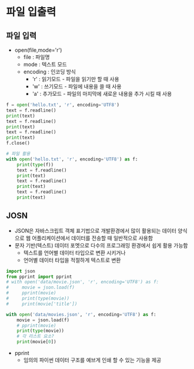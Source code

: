 # 파일 입출력

## 파일 입력
* open(file,mode='r')
  * file : 파일명
  * mode : 텍스트 모드
  * encoding : 인코딩 방식
    * 'r' : 읽기모드 - 파일을 읽기만 할 때 사용
    * 'w' : 쓰기모드 - 파일에 내용을 쓸 때 사용
    * 'a' : 추가모드 - 파일의 마지막에 새로운 내용을 추가 시킬 때 사용
```python
f = open('hello.txt', 'r', encoding='UTF8')
text = f.readline()
print(text)
text = f.readline()
print(text)
text = f.readline()
print(text)
f.close()

# 파일 활용
with open('hello.txt', 'r', encoding='UTF8') as f:
    print(type(f))
    text = f.readline()
    print(text)
    text = f.readline()
    print(text)
    text = f.readline()
    print(text)
```

## JOSN
* JSON은 자바스크립트 객체 표기법으로 개발환경에서 많이 활용되는 데이터 양식으로 웹 어플리케이션에서 데이터를 전송할 때 일반적으로 사용함
* 문자 기반(텍스트) 데이터 포멧으로 다수의 프로그래밍 환경에서 쉽게 활용 가능함
  * 텍스트를 언어별 데이터 타입으로 변환 시키거나
  * 언어별 데이터 타입을 적절하게 텍스트로 변환
```python
import json
from pprint import pprint
# with open('data/movie.json', 'r', encoding='UTF8') as f:
#     movie = json.load(f)
#     pprint(movie)
#     print(type(movie))
#     print(movie['title'])

with open('data/movies.json', 'r', encoding='UTF8') as f:
    movie = json.load(f)
    # pprint(movie)
    print(type(movie))
    # 각 리스트 요소?
    print(movie[0])
```
* pprint
  * 임의의 파이썬 데이터 구조를 예브게 인쇄 할 수 있는 기능을 제공